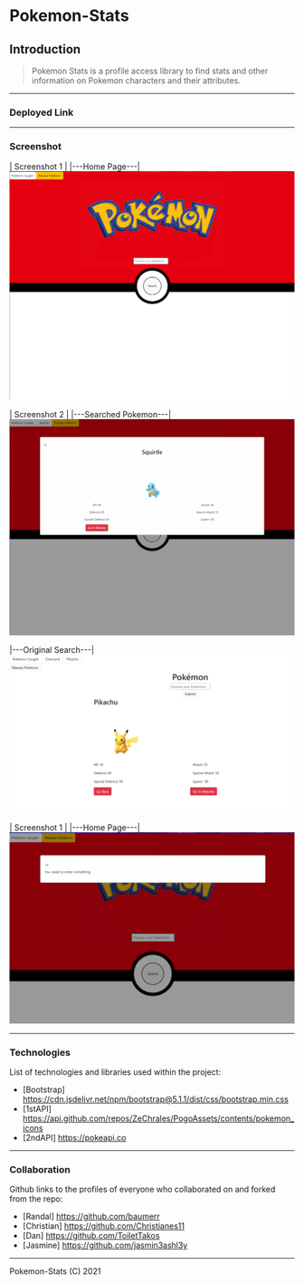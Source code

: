 # Pokemon-Stats

## Introduction
>
>Pokemon Stats is a profile access library to find stats and other information on Pokemon characters and their attributes. 
-----
### Deployed Link
>
>
--------------------
### Screenshot
>
| Screenshot 1 |
|---Home Page---|
![code snap shot 2](./style/images/pokemon-stats-home.png)

| Screenshot 2 |
|---Searched Pokemon---|
![code snap shot 2](./style/images/searched-pokemon.png)

|---Original Search---|
![code snap shot 2](/style/images/Pokemon_screenshot.PNG)

| Screenshot 1 |
|---Home Page---|
![code snap shot 2](./style/images/error-popup.png)

-----
### Technologies
>
List of technologies and libraries used within the project:
- [Bootstrap] https://cdn.jsdelivr.net/npm/bootstrap@5.1.1/dist/css/bootstrap.min.css
- [1stAPI] https://api.github.com/repos/ZeChrales/PogoAssets/contents/pokemon_icons
- [2ndAPI] https://pokeapi.co
-----
### Collaboration
>
Github links to the profiles of everyone who collaborated on and forked from the repo:
- [Randal] https://github.com/baumerr
- [Christian] https://github.com/Christianes11
- [Dan] https://github.com/ToiletTakos
- [Jasmine] https://github.com/jasmin3ashl3y

***
Pokemon-Stats (C) 2021
